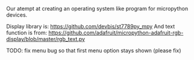 Our atempt at creating an operating system like program for micropython devices.

Display library is: https://github.com/devbis/st7789py_mpy
And text function is from: https://github.com/adafruit/micropython-adafruit-rgb-display/blob/master/rgb_text.py

TODO:
fix menu bug so that first menu option stays shown (please fix)
